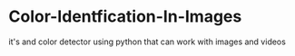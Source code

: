 # Color-Identfication-In-Images
it's and color detector using python that can work with images and videos

